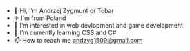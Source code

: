 - 👋 Hi, I’m Andrzej Zygmunt or Tobar
- ✈ I'm from Poland
- 👀 I’m interested in web devlopment and game development
- 🌱 I’m currently learning CSS and C#
- 📫 How to reach me andzyg1509@gmail.com
